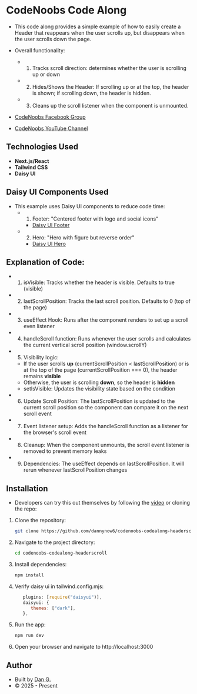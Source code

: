 # CodeNoobs Code Along

- This code along provides a simple example of how to easily create a Header that reappears when the user scrolls up, but disappears when the user scrolls down the page.
- Overall functionality:

  - 1.  Tracks scroll direction: determines whether the user is scrolling up or down
  - 2.  Hides/Shows the Header: If scrolling up or at the top, the header is shown; if scrolling down, the header is hidden.
  - 3.  Cleans up the scroll listener when the component is unmounted.

- [CodeNoobs Facebook Group](https://facebook.com/groups/codenoobs)
- [CodeNoobs YouTube Channel](https://youtube.com/@code_noobs)

## Technologies Used

- **Next.js/React**
- **Tailwind CSS**
- **Daisy UI**

## Daisy UI Components Used

- This example uses Daisy UI components to reduce code time:
  - 1. Footer: "Centered footer with logo and social icons"
    - [Daisy UI Footer](https://daisyui.com/components/footer/)
  - 2. Hero: "Hero with figure but reverse order"
    - [Daisy UI Hero](https://daisyui.com/components/hero/)

## Explanation of Code:

- 1. isVisible: Tracks whether the header is visible. Defaults to true (visible)
- 2. lastScrollPosition: Tracks the last scroll position. Defaults to 0 (top of the page)
- 3. useEffect Hook: Runs after the component renders to set up a scroll even listener
- 4. handleScroll function: Runs whenever the user scrolls and calculates the current vertical scroll position (window.scrollY)
- 5. Visibility logic:
  - If the user scrolls **up** (currentScrollPosition < lastScrollPosition) or is at the top of the page (currentScrollPosition === 0), the header remains **visible**
  - Otherwise, the user is scrolling **down**, so the header is **hidden**
  - setIsVisible: Updates the visibility state based on the condition
- 6. Update Scroll Position: The lastScrollPosition is updated to the current scroll position so the component can compare it on the next scroll event
- 7. Event listener setup: Adds the handleScroll function as a listener for the browser's scroll event
- 8. Cleanup: When the component unmounts, the scroll event listener is removed to prevent memory leaks
- 9. Dependencies: The useEffect depends on lastScrollPosition. It will rerun whenever lastScrollPosition changes

## Installation

- Developers can try this out themselves by following the [video](https://youtu.be/HqyYzQ_7k3s) or cloning the repo:

1. Clone the repository:
   ```bash
   git clone https://github.com/dannynow6/codenoobs-codealong-headerscroll.git
   ```
2. Navigate to the project directory:
   ```bash
   cd codenoobs-codealong-headerscroll
   ```
3. Install dependencies:
   ```bash
   npm install
   ```
4. Verify daisy ui in tailwind.config.mjs:
   ```tailwind.config.mjs
      plugins: [require("daisyui")],
      daisyui: {
         themes: ["dark"],
      },
   ```
5. Run the app:
   ```bash
   npm run dev
   ```
6. Open your browser and navigate to http://localhost:3000

## Author

- Built by [Dan G.](https://github.com/dannynow6)
- © 2025 - Present
